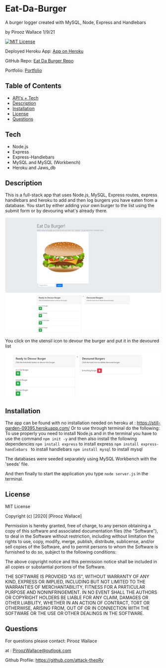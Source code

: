# Eat-Da-Burger
 A burger logger created with MySQL, Node, Express and Handlebars


by Pirooz Wallace
1/9/21


[![MIT License](https://img.shields.io/badge/license-MIT-blue.svg)](#license)

Deployed Heroku App: [App on Heroku](https://still-garden-09395.herokuapp.com/)

GitHub Repo: [Eat Da Burger Repo](https://github.com/attack-theoRy/eat-da-burger)


Portfolio: [Portfolio](https://attack-theory.github.io/Portfolio/)


## Table of Contents
* [API's + Tech](#tech)
* [Description](#description)
* [Installation](#installation)
* [License](#license)
* [Questions](#questions)

## Tech
* Node.js
* Express
* Express-Handlebars
* MySQL and MySQL (Workbench)
* Heroku and Jaws_db


## Description

This is a full-stack app that uses Node.js, MySQL, Express routes, express handlebars and heroku to add and then log burgers you have eaten from a database. You start by either adding your own burger to the list using the submit form or by devouring what's already there. 

![MainSample](BurgerStart.PNG)

You click on the utensil icon to devour the burger and put it in the devoured list

![DevourBurger](DevourBurger.PNG)



## Installation

The app can be found with no installation needed on heroku at :  https://still-garden-09395.herokuapp.com/
Or to use through terminal do the following:
To use properly you need to install Node.js and in the terminal you have to use the command 
``` npm init -y ```
and then also install the following dependencies 
``` npm install express ```  to install express
``` npm install express-handlebars  ``` to install handlebars
``` npm install mysql ``` to install mysql

The databases were seeded separately using MySQL Workbench with the 'seeds' file.


And then finally to start the application you type ``` node server.js ``` in the terminal.

## License

MIT License

Copyright (c) [2020] [Pirooz Wallace]

Permission is hereby granted, free of charge, to any person obtaining a copy
of this software and associated documentation files (the "Software"), to deal
in the Software without restriction, including without limitation the rights
to use, copy, modify, merge, publish, distribute, sublicense, and/or sell
copies of the Software, and to permit persons to whom the Software is
furnished to do so, subject to the following conditions:

The above copyright notice and this permission notice shall be included in all
copies or substantial portions of the Software.

THE SOFTWARE IS PROVIDED "AS IS", WITHOUT WARRANTY OF ANY KIND, EXPRESS OR
IMPLIED, INCLUDING BUT NOT LIMITED TO THE WARRANTIES OF MERCHANTABILITY,
FITNESS FOR A PARTICULAR PURPOSE AND NONINFRINGEMENT. IN NO EVENT SHALL THE
AUTHORS OR COPYRIGHT HOLDERS BE LIABLE FOR ANY CLAIM, DAMAGES OR OTHER
LIABILITY, WHETHER IN AN ACTION OF CONTRACT, TORT OR OTHERWISE, ARISING FROM,
OUT OF OR IN CONNECTION WITH THE SOFTWARE OR THE USE OR OTHER DEALINGS IN THE
SOFTWARE.

## Questions
For questions please contact: Pirooz Wallace

at : PiroozWallace@outlook.com

Github Profile: https://github.com/attack-theoRy
